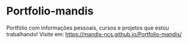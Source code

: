 # Portfolio-mandis
Portfólio com informações pessoais, cursos e projetos que estou trabalhando!
Visite em: https://mandis-ncs.github.io/Portfolio-mandis/
